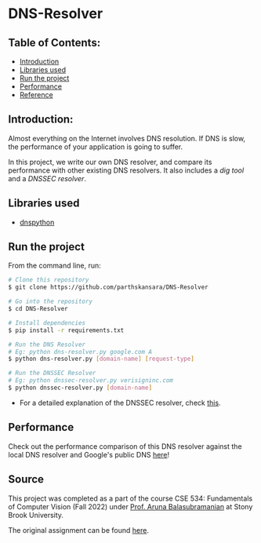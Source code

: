 # DNS-Resolver

## Table of Contents:
* [Introduction](#introduction)
* [Libraries used](#libraries-used)
* [Run the project](#run-the-project)
* [Performance](#performance)
* [Reference](#reference)

## Introduction:
Almost everything on the Internet involves DNS resolution. If DNS is slow, the
performance of your application is going to suffer.

In this project, we write our own DNS resolver, and compare its performance with other existing DNS resolvers. It also includes a *dig tool* and a *DNSSEC resolver*.

## Libraries used
* [dnspython](https://pypi.org/project/dnspython/)

## Run the project

From the command line, run:


```bash
# Clone this repository
$ git clone https://github.com/parthskansara/DNS-Resolver

# Go into the repository
$ cd DNS-Resolver

# Install dependencies
$ pip install -r requirements.txt

# Run the DNS Resolver
# Eg: python dns-resolver.py google.com A
$ python dns-resolver.py [domain-name] [request-type]

# Run the DNSSEC Resolver
# Eg: python dnssec-resolver.py verisigninc.com
$ python dnssec-resolver.py [domain-name]

```
* For a detailed explanation of the DNSSEC resolver, check [this](https://github.com/parthskansara/DNS-Resolver/blob/main/DNSSEC%20Implementation.pdf).


## Performance
Check out the performance comparison of this DNS resolver against the local DNS resolver and Google's public DNS [here](https://github.com/parthskansara/DNS-Resolver/blob/main/compare.pdf)!

## Source
This project was completed as a part of the course CSE 534: Fundamentals of Computer Vision (Fall 2022) under [Prof. Aruna Balasubramanian](https://www.cs.stonybrook.edu/people/faculty/ArunaBalasubramanian) at Stony Brook University.


The original assignment can be found [here](https://drive.google.com/file/d/1_DbFCx03tswdxjzVQf_-hGMb6fFczmvz/view?usp=sharing).
